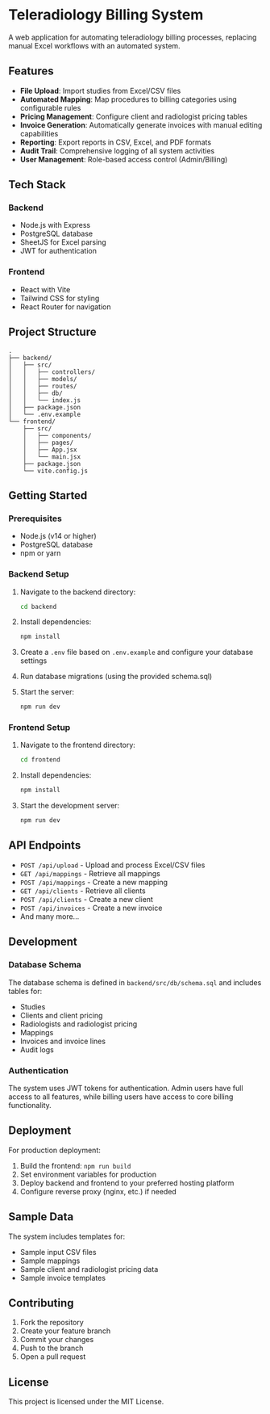 # Teleradiology Billing System

A web application for automating teleradiology billing processes, replacing manual Excel workflows with an automated system.

## Features

- **File Upload**: Import studies from Excel/CSV files
- **Automated Mapping**: Map procedures to billing categories using configurable rules
- **Pricing Management**: Configure client and radiologist pricing tables
- **Invoice Generation**: Automatically generate invoices with manual editing capabilities
- **Reporting**: Export reports in CSV, Excel, and PDF formats
- **Audit Trail**: Comprehensive logging of all system activities
- **User Management**: Role-based access control (Admin/Billing)

## Tech Stack

### Backend
- Node.js with Express
- PostgreSQL database
- SheetJS for Excel parsing
- JWT for authentication

### Frontend
- React with Vite
- Tailwind CSS for styling
- React Router for navigation

## Project Structure

```
.
├── backend/
│   ├── src/
│   │   ├── controllers/
│   │   ├── models/
│   │   ├── routes/
│   │   ├── db/
│   │   └── index.js
│   ├── package.json
│   └── .env.example
└── frontend/
    ├── src/
    │   ├── components/
    │   ├── pages/
    │   ├── App.jsx
    │   └── main.jsx
    ├── package.json
    └── vite.config.js
```

## Getting Started

### Prerequisites
- Node.js (v14 or higher)
- PostgreSQL database
- npm or yarn

### Backend Setup

1. Navigate to the backend directory:
   ```bash
   cd backend
   ```

2. Install dependencies:
   ```bash
   npm install
   ```

3. Create a `.env` file based on `.env.example` and configure your database settings

4. Run database migrations (using the provided schema.sql)

5. Start the server:
   ```bash
   npm run dev
   ```

### Frontend Setup

1. Navigate to the frontend directory:
   ```bash
   cd frontend
   ```

2. Install dependencies:
   ```bash
   npm install
   ```

3. Start the development server:
   ```bash
   npm run dev
   ```

## API Endpoints

- `POST /api/upload` - Upload and process Excel/CSV files
- `GET /api/mappings` - Retrieve all mappings
- `POST /api/mappings` - Create a new mapping
- `GET /api/clients` - Retrieve all clients
- `POST /api/clients` - Create a new client
- `POST /api/invoices` - Create a new invoice
- And many more...

## Development

### Database Schema

The database schema is defined in `backend/src/db/schema.sql` and includes tables for:
- Studies
- Clients and client pricing
- Radiologists and radiologist pricing
- Mappings
- Invoices and invoice lines
- Audit logs

### Authentication

The system uses JWT tokens for authentication. Admin users have full access to all features, while billing users have access to core billing functionality.

## Deployment

For production deployment:
1. Build the frontend: `npm run build`
2. Set environment variables for production
3. Deploy backend and frontend to your preferred hosting platform
4. Configure reverse proxy (nginx, etc.) if needed

## Sample Data

The system includes templates for:
- Sample input CSV files
- Sample mappings
- Sample client and radiologist pricing data
- Sample invoice templates

## Contributing

1. Fork the repository
2. Create your feature branch
3. Commit your changes
4. Push to the branch
5. Open a pull request

## License

This project is licensed under the MIT License.